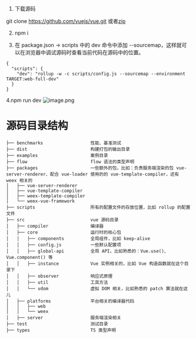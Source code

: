 1. 下载源码

git clone https://github.com/vuejs/vue.git  或者[zip](https://github.com/vuejs/vue/tree/dev)

2.  npm i 

3. 在 package.json -> scripts 中的 dev 命令中添加 --sourcemap，这样就可以在浏览器中调试源码时查看当前代码在源码中的位置。
```
{
  "scripts": {
    "dev": "rollup -w -c scripts/config.js --sourcemap --environment TARGET:web-full-dev"
  }
}
```
4.npm run dev
![image.png](https://cdn.nlark.com/yuque/0/2021/png/292785/1635496174575-0b6ff95c-605d-4157-9d2c-42f5cd1771bf.png#clientId=u22b003c3-5731-4&from=paste&height=182&id=bHX2k&name=image.png&originHeight=182&originWidth=727&originalType=binary&ratio=1&rotation=0&showTitle=false&size=25838&status=done&style=none&taskId=ua303496f-035d-4fdf-be69-c17abaa93a3&title=&width=727)

# 源码目录结构
```
├── benchmarks                  性能、基准测试
├── dist                        构建打包的输出目录
├── examples                    案例目录
├── flow                        flow 语法的类型声明
├── packages                    一些额外的包，比如：负责服务端渲染的包 vue-server-renderer、配合 vue-loader 使用的的 vue-template-compiler，还有 weex 相关的
│   ├── vue-server-renderer
│   ├── vue-template-compiler
│   ├── weex-template-compiler
│   └── weex-vue-framework
├── scripts                     所有的配置文件的存放位置，比如 rollup 的配置文件
├── src                         vue 源码目录
│   ├── compiler                编译器
│   ├── core                    运行时的核心包
│   │   ├── components          全局组件，比如 keep-alive
│   │   ├── config.js           一些默认配置项
│   │   ├── global-api          全局 API，比如熟悉的：Vue.use()、Vue.component() 等
│   │   ├── instance            Vue 实例相关的，比如 Vue 构造函数就在这个目录下
│   │   ├── observer            响应式原理
│   │   ├── util                工具方法
│   │   └── vdom                虚拟 DOM 相关，比如熟悉的 patch 算法就在这儿
│   ├── platforms               平台相关的编译器代码
│   │   ├── web
│   │   └── weex
│   ├── server                  服务端渲染相关
├── test                        测试目录
├── types                       TS 类型声明
```
